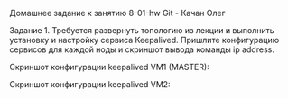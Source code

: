Домашнее задание к занятию 8-01-hw Git  - Качан Олег

Задание 1.
Требуется развернуть топологию из лекции и выполнить установку и настройку сервиса Keepalived. Пришлите конфигурацию сервисов для каждой ноды и скриншот вывода команды ip address.

Скриншот конфигурации keepalived VM1 (MASTER):



Скриншот конфигурации keepalived VM2:
